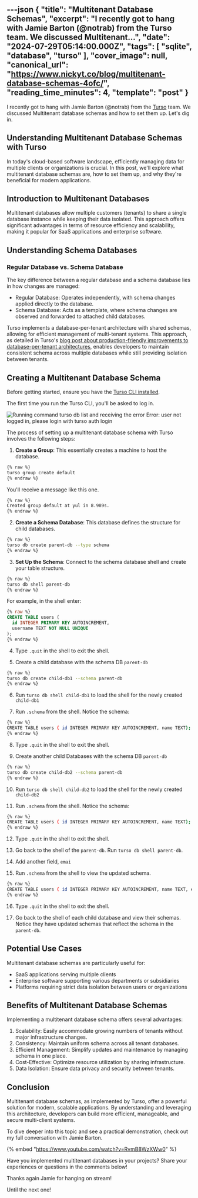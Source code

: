 ---json
{
  "title": "Multitenant Database Schemas",
  "excerpt": "I recently got to hang with Jamie Barton (@notrab) from the Turso team. We discussed Multitenant...",
  "date": "2024-07-29T05:14:00.000Z",
  "tags": [
    "sqlite",
    "database",
    "turso"
  ],
  "cover_image": null,
  "canonical_url": "https://www.nickyt.co/blog/multitenant-database-schemas-4ofc/",
  "reading_time_minutes": 4,
  "template": "post"
}
---

I recently got to hang with Jamie Barton (@notrab) from the [Turso](https://turso.tech) team. We discussed Multitenant database schemas and how to set them up. Let's dig in.

## Understanding Multitenant Database Schemas with Turso

In today's cloud-based software landscape, efficiently managing data for multiple clients or organizations is crucial. In this post, we'll explore what multitenant database schemas are, how to set them up, and why they're beneficial for modern applications.

## Introduction to Multitenant Databases

Multitenant databases allow multiple customers (tenants) to share a single database instance while keeping their data isolated. This approach offers significant advantages in terms of resource efficiency and scalability, making it popular for SaaS applications and enterprise software.

## Understanding Schema Databases

### Regular Database vs. Schema Database

The key difference between a regular database and a schema database lies in how changes are managed:

- Regular Database: Operates independently, with schema changes applied directly to the database.
- Schema Database: Acts as a template, where schema changes are observed and forwarded to attached child databases.

Turso implements a database-per-tenant architecture with shared schemas, allowing for efficient management of multi-tenant systems. This approach, as detailed in Turso's [blog post about production-friendly improvements to database-per-tenant architectures](https://turso.tech/blog/database-per-tenant-architectures-get-production-friendly-improvements#multi-database-schema-changes), enables developers to maintain consistent schema across multiple databases while still providing isolation between tenants.

## Creating a Multitenant Database Schema

Before getting started, ensure you have the [Turso CLI installed](https://docs.turso.tech/cli/installation).

The first time you run the Turso CLI, you'll be asked to log in.

![Running command `turso db list` and receiving the error Error: user not logged in, please login with turso auth login](https://www.nickyt.co/images/posts/_uploads_articles_vc0qi1kzn9vm14taffkd.png)

The process of setting up a multitenant database schema with Turso involves the following steps:

1. **Create a Group**: This essentially creates a machine to host the database.

```bash
{% raw %}
turso group create default
{% endraw %}
```

You'll receive a message like this one.

```bash
{% raw %}
Created group default at yul in 8.989s.
{% endraw %}
```

2. **Create a Schema Database**: This database defines the structure for child databases.

```bash
{% raw %}
turso db create parent-db --type schema
{% endraw %}
```

3. **Set Up the Schema**: Connect to the schema database shell and create your table structure.

```bash
{% raw %}
turso db shell parent-db
{% endraw %}
```

For example, in the shell enter:

```sql
{% raw %}
CREATE TABLE users (
  id INTEGER PRIMARY KEY AUTOINCREMENT,
  username TEXT NOT NULL UNIQUE
);
{% endraw %}
```

4. Type `.quit` in the shell to exit the shell.

5. Create a child database with the schema DB `parent-db`

```bash
{% raw %}
turso db create child-db1 --schema parent-db
{% endraw %}
```

6. Run `turso db shell child-db1` to load the shell for the newly created `child-db1`

7. Run `.schema` from the shell. Notice the schema:

```bash
{% raw %}
CREATE TABLE users ( id INTEGER PRIMARY KEY AUTOINCREMENT, name TEXT);
{% endraw %}
```

8. Type `.quit` in the shell to exit the shell.

9. Create another child Databases with the schema DB `parent-db`

```bash
{% raw %}
turso db create child-db2 --schema parent-db
{% endraw %}
```

10. Run `turso db shell child-db2` to load the shell for the newly created `child-db2`

11. Run `.schema` from the shell. Notice the schema:

```bash
{% raw %}
CREATE TABLE users ( id INTEGER PRIMARY KEY AUTOINCREMENT, name TEXT);
{% endraw %}
```

12. Type `.quit` in the shell to exit the shell.

13. Go back to the shell of the `parent-db`. Run `turso db shell parent-db`.

14. Add another field, `emai`

15. Run `.schema` from the shell to view the updated schema.

```bash
{% raw %}
CREATE TABLE users ( id INTEGER PRIMARY KEY AUTOINCREMENT, name TEXT, email TEXT);
{% endraw %}
```

16. Type `.quit` in the shell to exit the shell.

17. Go back to the shell of each child database and view their schemas. Notice they have updated schemas that reflect the schema in the `parent-db`.

## Potential Use Cases

Multitenant database schemas are particularly useful for:

* SaaS applications serving multiple clients
* Enterprise software supporting various departments or subsidiaries
* Platforms requiring strict data isolation between users or organizations

## Benefits of Multitenant Database Schemas

Implementing a multitenant database schema offers several advantages:

1. Scalability: Easily accommodate growing numbers of tenants without major infrastructure changes.
1. Consistency: Maintain uniform schema across all tenant databases.
1. Efficient Management: Simplify updates and maintenance by managing schema in one place.
1. Cost-Effective: Optimize resource utilization by sharing infrastructure.
1. Data Isolation: Ensure data privacy and security between tenants.

## Conclusion

Multitenant database schemas, as implemented by Turso, offer a powerful solution for modern, scalable applications. By understanding and leveraging this architecture, developers can build more efficient, manageable, and secure multi-client systems.

To dive deeper into this topic and see a practical demonstration, check out my full conversation with Jamie Barton.

{% embed "https://www.youtube.com/watch?v=RvmB8WzXWw0" %}

Have you implemented multitenant databases in your projects? Share your experiences or questions in the comments below!

Thanks again Jamie for hanging on stream!

Until the next one!
